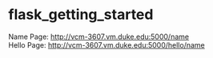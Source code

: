 # flask_getting_started
Name Page: http://vcm-3607.vm.duke.edu:5000/name  
Hello Page: http://vcm-3607.vm.duke.edu:5000/hello/name
